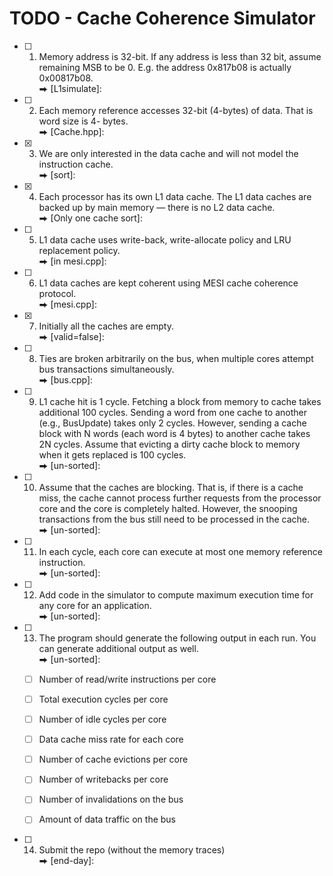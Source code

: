 # TODO - Cache Coherence Simulator

- [ ] 1. Memory address is 32-bit. If any address is less than 32 bit, assume remaining MSB to be 0. E.g. the address 0x817b08 is actually 0x00817b08.  
      ⮕ [L1simulate]:

- [ ] 2. Each memory reference accesses 32-bit (4-bytes) of data. That is word size is 4- bytes.  
      ⮕ [Cache.hpp]:

- [X] 3. We are only interested in the data cache and will not model the instruction cache.  
      ⮕ [sort]:

- [X] 4. Each processor has its own L1 data cache. The L1 data caches are backed up by main memory — there is no L2 data cache.  
      ⮕ [Only one cache sort]:

- [ ] 5. L1 data cache uses write-back, write-allocate policy and LRU replacement policy.  
      ⮕ [in mesi.cpp]:

- [ ] 6. L1 data caches are kept coherent using MESI cache coherence protocol.  
      ⮕ [mesi.cpp]:

- [X] 7. Initially all the caches are empty.  
      ⮕ [valid=false]:

- [ ] 8. Ties are broken arbitrarily on the bus, when multiple cores attempt bus transactions simultaneously.  
      ⮕ [bus.cpp]:

- [ ] 9. L1 cache hit is 1 cycle. Fetching a block from memory to cache takes additional 100 cycles. Sending a word from one cache to another (e.g., BusUpdate) takes only 2 cycles. However, sending a cache block with N words (each word is 4 bytes) to another cache takes 2N cycles. Assume that evicting a dirty cache block to memory when it gets replaced is 100 cycles.  
      ⮕ [un-sorted]:

- [ ] 10. Assume that the caches are blocking. That is, if there is a cache miss, the cache cannot process further requests from the processor core and the core is completely halted. However, the snooping transactions from the bus still need to be processed in the cache.  
      ⮕ [un-sorted]:

- [ ] 11. In each cycle, each core can execute at most one memory reference instruction.  
      ⮕ [un-sorted]:

- [ ] 12. Add code in the simulator to compute maximum execution time for any core for an application.  
      ⮕ [un-sorted]:

- [ ] 13. The program should generate the following output in each run. You can generate additional output as well.    
⮕ [un-sorted]:
  - [ ] Number of read/write instructions per core
  - [ ] Total execution cycles per core
  - [ ] Number of idle cycles per core
  - [ ] Data cache miss rate for each core
  - [ ] Number of cache evictions per core
  - [ ] Number of writebacks per core
  - [ ] Number of invalidations on the bus
  - [ ] Amount of data traffic on the bus  


- [ ] 14. Submit the repo (without the memory traces)  
      ⮕ [end-day]:

